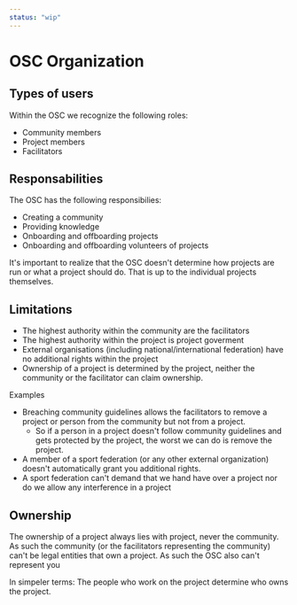 ```yaml
---
status: "wip"
---
```


# OSC Organization

## Types of users

Within the OSC we recognize the following roles:

* Community members
* Project members
* Facilitators

## Responsabilities

The OSC has the following responsibilies:

* Creating a community
* Providing knowledge
* Onboarding and offboarding projects
* Onboarding and offboarding volunteers of projects

It's important to realize that the OSC doesn't determine how projects are run or what a project should do. That is up to the individual projects themselves.

## Limitations

* The highest authority within the community are the facilitators
* The highest authority within the project is project goverment
* External organisations (including national/international federation) have no additional rights within the project
* Ownership of a project is determined by the project, neither the community or the facilitator can claim ownership.

Examples

* Breaching community guidelines allows the facilitators to remove a project or person from the community but not from a project.
  * So if a person in a project doesn't follow community guidelines and gets protected by the project, the worst we can do is remove the project.
* A member of a sport federation (or any other external organization) doesn't automatically grant you additional rights.
* A sport federation can't demand that we hand have over a project nor do we allow any interference in a project

## Ownership

The ownership of a project always lies with project, never the community. As such the community (or the facilitators representing the community) can't be legal entities that own a project. As such the OSC also can't represent you

In simpeler terms: The people who work on the project determine who owns the project.
